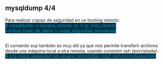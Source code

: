 ## mysqldump 4/4

Para realizar copias de seguridad en un hosting remoto:<br />
<span style="color:#268BD2; background: #003542;">$ mysqldump -u usuario_remoto -p -h ip_host_remoto nombre_base_de_datos > copia_seguridad_remota.sql </span><br /><br />
 
El comando scp también es muy útil ya que nos permite transferir archivos desde una máquina local a otra remota, usando conexión ssh (encriptada):<br />
<span style="color:#268BD2; background: #003542;">$ scp copia_seguridad.sql usuario_remoto@ip_host_remoto:/ruta/ejemplo</span>